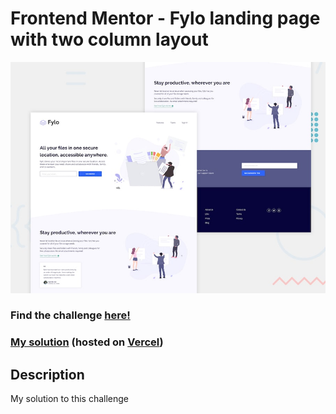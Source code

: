 # Frontend Mentor - Fylo landing page with two column layout

![Design preview for the Fylo landing page with two column layout challenge](./design/desktop-preview.jpg)

### Find the challenge [**here!**](https://www.frontendmentor.io/challenges/fylo-landing-page-with-two-column-layout-5ca5ef041e82137ec91a50f5)

### [My solution](https://fm-8-fylo-landing-page-with-two-column-layout.now.sh/) (hosted on [Vercel](https://vercel.com/))

## Description

My solution to this challenge
